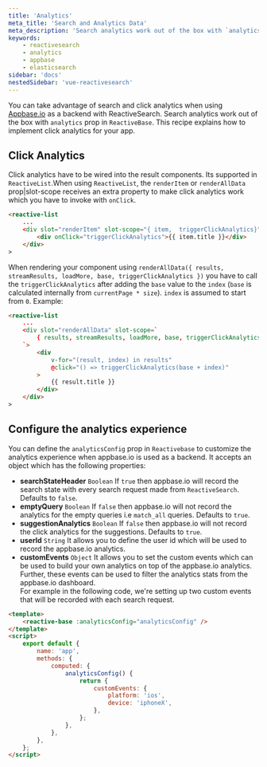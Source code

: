 ```yaml
---
title: 'Analytics'
meta_title: 'Search and Analytics Data'
meta_description: 'Search analytics work out of the box with `analytics` prop in `ReactiveBase`.'
keywords:
    - reactivesearch
    - analytics
    - appbase
    - elasticsearch
sidebar: 'docs'
nestedSidebar: 'vue-reactivesearch'
---
```


You can take advantage of search and click analytics when using [Appbase.io](https://appbase.io) as a backend with ReactiveSearch. Search analytics work out of the box with `analytics` prop in `ReactiveBase`. This recipe explains how to implement click analytics for your app.

## Click Analytics

Click analytics have to be wired into the result components. Its supported in `ReactiveList`.When using `ReactiveList`, the `renderItem` or `renderAllData` prop|slot-scope receives an extra property to make click analytics work which you have to invoke with `onClick`.

```html
<reactive-list
    ...
    <div slot="renderItem" slot-scope="{ item,  triggerClickAnalytics}">
        <div onClick="triggerClickAnalytics">{{ item.title }}</div>
    </div>
>
```

When rendering your component using `renderAllData({ results, streamResults, loadMore, base, triggerClickAnalytics })` you have to call the `triggerClickAnalytics` after adding the `base` value to the `index` (`base` is calculated internally from `currentPage * size`). `index` is assumed to start from `0`. Example:

```html
<reactive-list
    ...
    <div slot="renderAllData" slot-scope=`
        { results, streamResults, loadMore, base, triggerClickAnalytics }
    `>
        <div
            v-for="(result, index) in results"
            @click="() => triggerClickAnalytics(base + index)"
        >
            {{ result.title }}
        </div>
    </div>
>
```

## Configure the analytics experience

You can define the `analyticsConfig` prop in `Reactivebase` to customize the analytics experience when appbase.io is used as a backend. It accepts an object which has the following properties:

-   **searchStateHeader** `Boolean` If `true` then appbase.io will record the search state with every search request made from `ReactiveSearch`. Defaults to `false`.
-   **emptyQuery** `Boolean` If `false` then appbase.io will not record the analytics for the empty queries i.e `match_all` queries. Defaults to `true`.
-   **suggestionAnalytics** `Boolean` If `false` then appbase.io will not record the click analytics for the suggestions. Defaults to `true`.
-   **userId** `String` It allows you to define the user id which will be used to record the appbase.io analytics.
-   **customEvents** `Object` It allows you to set the custom events which can be used to build your own analytics on top of the appbase.io analytics. Further, these events can be used to filter the analytics stats from the appbase.io dashboard.
    <br/>
    For example in the following code, we're setting up two custom events that will be recorded with each search request.

```html
<template>
	<reactive-base :analyticsConfig="analyticsConfig" />
</template>
<script>
	export default {
		name: 'app',
		methods: {
			computed: {
				analyticsConfig() {
					return {
						customEvents: {
							platform: 'ios',
							device: 'iphoneX',
						},
					};
				},
			},
		},
	};
</script>
```
